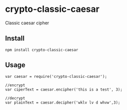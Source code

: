 crypto-classic-caesar
==================

Classic caesar cipher

Install
-------

```
npm install crypto-classic-caesar
```

Usage
-----

```
var caesar = require('crypto-classic-caesar');
    
//encrypt  
var ciperText = caesar.encipher('this is a test', 3);
    
//decrypt
var plainText = caesar.decipher('wklv lv d whvw',3);
```
